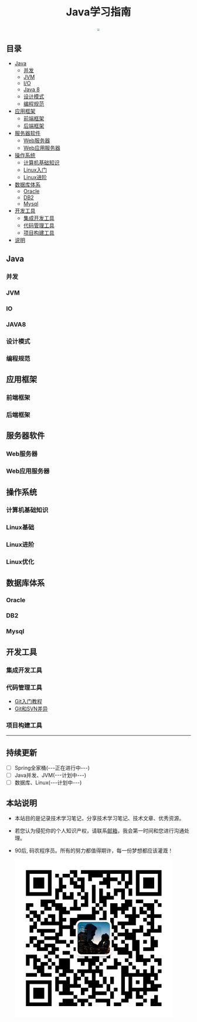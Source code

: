 <h1 align="center">Java学习指南</h1>
 <p align="center">
<a href="https://ysshao.cn/Notes/#/" target="_self">
	 <img src="http://chuantu.xyz/t6/740/1598497440x-591238492.png" style="zoom:35%;" />
</a>
</p>

## 目录

- [Java](#java)
  - [并发](#并发)
  - [JVM](#jvm)
  - [I/O](#io)
  - [Java 8](#java-8)
  - [设计模式](#设计模式)
  - [编程规范](#编程规范)
- [应用框架](#应用框架)
  - [前端框架](#前端框架)
  - [后端框架](#后端框架)
- [服务器软件](#服务器软件)
  - [Web服务器](#Web服务器)
  - [Web应用服务器](#Web应用服务器)
- [操作系统](#操作系统)
  - [计算机基础知识](#计算机基础知识)
  - [Linux入门](#Linux初级入门)       
  - [Linux进阶](#Linux中级进阶)
- [数据库体系](#数据库)
  - [Oracle](#Oracle)
  - [DB2](#DB2)
  - [Mysql](#Mysql) 
- [开发工具](#开发工具)
  - [集成开发工具](#集成开发工具)
  - [代码管理工具](#代码管理工具)
  - [项目构建工具](#项目构建工具)
- [说明](#说明)

## Java

### 并发

### JVM

### IO

### JAVA8

### 设计模式

### 编程规范

## 应用框架

### 前端框架

### 后端框架

## 服务器软件

### Web服务器

### Web应用服务器

## 操作系统

### 计算机基础知识

### Linux基础

### Linux进阶

### Linux优化

## 数据库体系

### Oracle

### DB2

### Mysql

## 开发工具

### 集成开发工具

### 代码管理工具

* [Git入门教程](ysshao/tooldoc/Git入门教程.md)
* [Git和SVN差异](ysshao/tooldoc/Git和SVN差异对比.md)

### 项目构建工具

***

## 持续更新

- [ ] Spring全家桶(---正在进行中---)
- [ ] Java并发、JVM(---计划中---)
- [ ] 数据库、Linux(---计划中---)

## 本站说明

- 本站目的是记录技术学习笔记，分享技术学习笔记、技术文章、优秀资源。

- 若您认为侵犯你的个人知识产权，请联系[邮箱](allenshao9@163.com)，我会第一时间和您进行沟通处理。

- 90后, 码农程序员。所有的努力都值得期许，每一份梦想都应该灌溉！

  ![](resource/image/wx.jpg)
